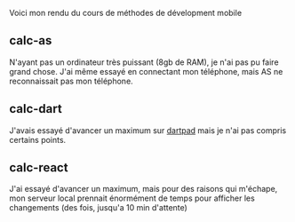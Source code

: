 Voici mon rendu du cours de méthodes de dévelopment mobile

## calc-as 
N'ayant pas un ordinateur très puissant (8gb de RAM), je n'ai pas pu faire grand chose. J'ai même essayé en connectant mon téléphone, mais AS ne reconnaissait pas mon téléphone.

## calc-dart 

J'avais essayé d'avancer un maximum sur [dartpad](dartpad.dev) mais je n'ai pas compris certains points.

## calc-react
J'ai essayé d'avancer un maximum, mais pour des raisons qui m'échape, mon serveur local prennait énormément de temps pour afficher les changements (des fois, jusqu'a 10 min d'attente)